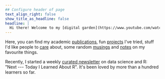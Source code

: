 ```yaml
---
## Configure header of page
text_align_right: false
show_title_as_headline: false
headline: |
  Hi there! Welcome to my [digital garden](https://www.youtube.com/watch?v=E5ERSfydB30&t=1s).
---
```


<!-- this is a subheadline -->

Here, you can find my academic [publications](/publications/), fun [projects](/projects/) I've tried, stuff I'd like people to [care](/talks/) about, some random [musings](/blogs/) and [notes](/notes/) on my favourite things.

Recently, I started a weekly [curated newsletter](https://www.harsh17.in/next/) on data science and R: "Next --- Today I Learned About R". It's been loved by more than a hundred learners so far.

